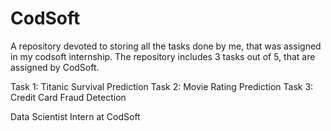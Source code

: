 # CodSoft
A repository devoted to storing all the tasks done by me, that was assigned in my codsoft internship. The repository includes 3 tasks out of 5, that are assigned by CodSoft.

Task 1: Titanic Survival Prediction
Task 2: Movie Rating Prediction
Task 3: Credit Card Fraud Detection

Data Scientist Intern at CodSoft 
